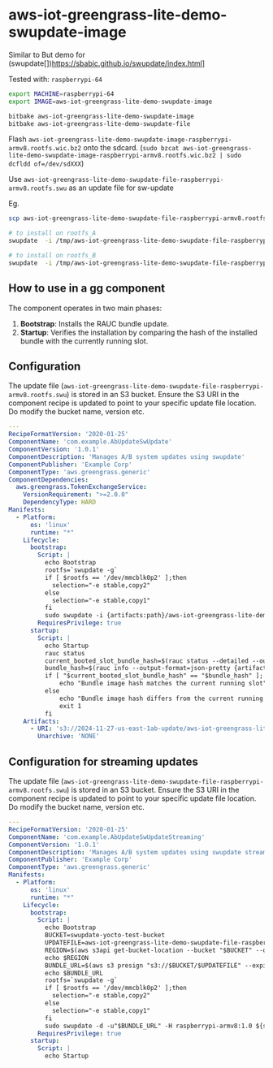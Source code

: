 # aws-iot-greengrass-lite-demo-swupdate-image
Similar to
But demo for (swupdate[])https://sbabic.github.io/swupdate/index.html]

Tested with: `raspberrypi-64`

```bash
export MACHINE=raspberrypi-64
export IMAGE=aws-iot-greengrass-lite-demo-swupdate-image

bitbake aws-iot-greengrass-lite-demo-swupdate-image
bitbake aws-iot-greengrass-lite-demo-swupdate-file
```

Flash `aws-iot-greengrass-lite-demo-swupdate-image-raspberrypi-armv8.rootfs.wic.bz2` onto the sdcard.
(`sudo bzcat aws-iot-greengrass-lite-demo-swupdate-image-raspberrypi-armv8.rootfs.wic.bz2 | sudo dcfldd of=/dev/sdXXX`)

Use `aws-iot-greengrass-lite-demo-swupdate-file-raspberrypi-armv8.rootfs.swu` as an update file for sw-update

Eg.
```bash
scp aws-iot-greengrass-lite-demo-swupdate-file-raspberrypi-armv8.rootfs.swu root@192.168.0.192:/tmp/

# to install on rootfs_A
swupdate  -i /tmp/aws-iot-greengrass-lite-demo-swupdate-file-raspberrypi-armv8.rootfs.swu  -H raspberrypi-armv8:1.0 -e stable,copy2

# to install on rootfs_B
swupdate  -i /tmp/aws-iot-greengrass-lite-demo-swupdate-file-raspberrypi-armv8.rootfs.swu  -H raspberrypi-armv8:1.0 -e stable,copy1

```


## How to use in a gg component

The component operates in two main phases:

1. **Bootstrap**: Installs the RAUC bundle update.
2. **Startup**: Verifies the installation by comparing the hash of the installed bundle with the currently running slot.

## Configuration

The update file (`aws-iot-greengrass-lite-demo-swupdate-file-raspberrypi-armv8.rootfs.swu`) is stored in an S3 bucket. Ensure the S3 URI in the component recipe is updated to point to your specific update file location.
Do modify the bucket name, version etc.

```yaml
---
RecipeFormatVersion: '2020-01-25'
ComponentName: 'com.example.AbUpdateSwUpdate'
ComponentVersion: '1.0.1'
ComponentDescription: 'Manages A/B system updates using swupdate'
ComponentPublisher: 'Example Corp'
ComponentType: 'aws.greengrass.generic'
ComponentDependencies:
  aws.greengrass.TokenExchangeService:
    VersionRequirement: ">=2.0.0"
    DependencyType: HARD
Manifests:
  - Platform:
      os: 'linux'
      runtime: "*"
    Lifecycle:
      bootstrap:
        Script: |
          echo Bootstrap
          rootfs=`swupdate -g`
          if [ $rootfs == '/dev/mmcblk0p2' ];then
            selection="-e stable,copy2"
          else
            selection="-e stable,copy1"
          fi
          sudo swupdate -i {artifacts:path}/aws-iot-greengrass-lite-demo-swupdate-file-raspberrypi-armv8.rootfs.swu -H raspberrypi-armv8:1.0 ${selection}
        RequiresPrivilege: true
      startup:
        Script: |
          echo Startup
          rauc status
          current_booted_slot_bundle_hash=$(rauc status --detailed --output-format=json-pretty | jq -r '.slots[] | select(.[].state == "booted") | .[].slot_status.bundle.hash')
          bundle_hash=$(rauc info --output-format=json-pretty {artifacts:path}/aws-iot-greengrass-lite-demo-swupdate-file-raspberrypi-armv8.rootfs.swu | jq -r '.hash')
          if [ "$current_booted_slot_bundle_hash" == "$bundle_hash" ]; then
              echo "Bundle image hash matches the current running slot"
          else
              echo "Bundle image hash differs from the current running slot"
              exit 1
          fi
    Artifacts:
      - URI: 's3://2024-11-27-us-east-1ab-update/aws-iot-greengrass-lite-demo-swupdate-file-raspberrypi-armv8.rootfs.swu'
        Unarchive: 'NONE'
```


## Configuration for streaming updates

The update file (`aws-iot-greengrass-lite-demo-swupdate-file-raspberrypi-armv8.rootfs.swu`) is stored in an S3 bucket. Ensure the S3 URI in the component recipe is updated to point to your specific update file location.
Do modify the bucket name, version etc.

```yaml
---
RecipeFormatVersion: '2020-01-25'
ComponentName: 'com.example.AbUpdateSwUpdateStreaming'
ComponentVersion: '1.0.1'
ComponentDescription: 'Manages A/B system updates using swupdate streaming'
ComponentPublisher: 'Example Corp'
ComponentType: 'aws.greengrass.generic'
Manifests:
  - Platform:
      os: 'linux'
      runtime: "*"
    Lifecycle:
      bootstrap:
        Script: |
          echo Bootstrap
          BUCKET=swupdate-yocto-test-bucket
          UPDATEFILE=aws-iot-greengrass-lite-demo-swupdate-file-raspberrypi-armv8.rootfs.swu
          REGION=$(aws s3api get-bucket-location --bucket "$BUCKET" --query LocationConstraint --output text)
          echo $REGION
          BUNDLE_URL=$(aws s3 presign "s3://$BUCKET/$UPDATEFILE" --expires-in 3600 --endpoint-url "https://s3.$REGION.amazonaws.com")
          echo $BUNDLE_URL
          rootfs=`swupdate -g`
          if [ $rootfs == '/dev/mmcblk0p2' ];then
            selection="-e stable,copy2"
          else
            selection="-e stable,copy1"
          fi
          sudo swupdate -d -u"$BUNDLE_URL" -H raspberrypi-armv8:1.0 ${selection}
        RequiresPrivilege: true
      startup:
        Script: |
          echo Startup
```

